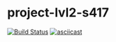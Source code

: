 # project-lvl2-s417
[![Build Status](https://travis-ci.org/NeoShkolnick/project-lvl2-s417.svg?branch=master)](https://travis-ci.org/NeoShkolnick/project-lvl2-s417)
[![asciicast](https://asciinema.org/a/TebH9UPedYl9uxhUw7Mn7t0Zn.svg)](https://asciinema.org/a/TebH9UPedYl9uxhUw7Mn7t0Zn)
